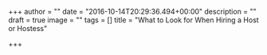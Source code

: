 +++
author = ""
date = "2016-10-14T20:29:36.494+00:00"
description = ""
draft = true
image = ""
tags = []
title = "What to Look for When Hiring a Host or Hostess"

+++
